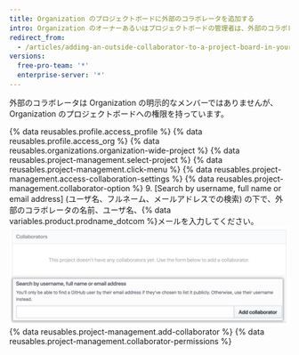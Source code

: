 ```yaml
---
title: Organization のプロジェクトボードに外部のコラボレータを追加する
intro: Organization のオーナーあるいはプロジェクトボードの管理者は、外部のコラボレータを追加し、追加したコラボレータのプロジェクトボードへの権限をカスタマイズできます。
redirect_from:
  - /articles/adding-an-outside-collaborator-to-a-project-board-in-your-organization
versions:
  free-pro-team: '*'
  enterprise-server: '*'
---
```


外部のコラボレータは Organization の明示的なメンバーではありませんが、Organization のプロジェクトボードへの権限を持っています。

{% data reusables.profile.access_profile %}
{% data reusables.profile.access_org %}
{% data reusables.organizations.organization-wide-project %}
{% data reusables.project-management.select-project %}
{% data reusables.project-management.click-menu %}
{% data reusables.project-management.access-collaboration-settings %}
{% data reusables.project-management.collaborator-option %}
9. \[Search by username, full name or email address\] (ユーザ名、フルネーム、メールアドレスでの検索) の下で、外部のコラボレータの名前、ユーザ名、{% data variables.product.prodname_dotcom %}メールを入力してください。 ![Octocat のユーザ名が検索フィールドに入力されているコラボレーターセクション](/assets/images/help/projects/org-project-collaborators-find-name.png)
{% data reusables.project-management.add-collaborator %}
{% data reusables.project-management.collaborator-permissions %}
